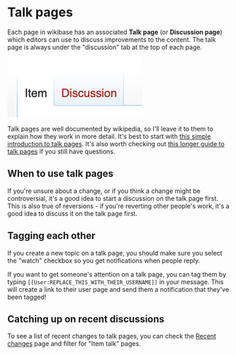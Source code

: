 # Talk pages

Each page in wikibase has an associated **Talk page** (or **Discussion page**) which editors can use to discuss improvements to the content. The talk page is always under the "discussion" tab at the top of each page.

![](./images/discussion-tab.png)

Talk pages are well documented by wikipedia, so I'll leave it to them to explain how they work in more detail. It's best to start with [this simple introduction to talk pages](https://en.wikipedia.org/wiki/Help:Introduction_to_talk_pages/All). It's also worth checking out [this longer guide to talk pages](https://en.wikipedia.org/wiki/Help:Talk_pages) if you still have questions.

## When to use talk pages

If you're unsure about a change, or if you think a change might be controversial, it's a good idea to start a discussion on the talk page first. This is also true of reversions - if you're reverting other people's work, it's a good idea to discuss it on the talk page first.

## Tagging each other

If you create a new topic on a talk page, you should make sure you select the "watch" checkbox so you get notifications when people reply.

If you want to get someone's attention on a talk page, you can tag them by typing `[[User:REPLACE_THIS_WITH_THEIR_USERNAME]]` in your message. This will create a link to their user page and send them a notification that they've been tagged!

## Catching up on recent discussions

To see a list of recent changes to talk pages, you can check the [Recent changes](https://climatepolicyradar.wikibase.cloud/wiki/Special:RecentChanges?hidebots=1&namespace=121&limit=500&days=30&enhanced=1&urlversion=2) page and filter for "Item talk" pages.
